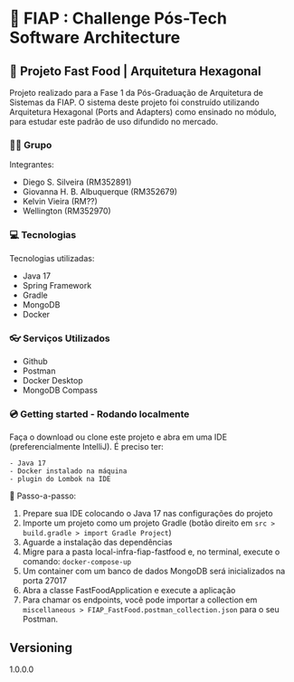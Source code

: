 # 🚀 FIAP : Challenge Pós-Tech Software Architecture
## 🍔 Projeto Fast Food | Arquitetura Hexagonal

Projeto realizado para a Fase 1 da Pós-Graduação de Arquitetura de Sistemas da FIAP. O sistema deste projeto foi construído utilizando Arquitetura Hexagonal (Ports and Adapters) como ensinado no módulo, para estudar este padrão de uso difundido no mercado.

### 👨‍🏫 Grupo

Integrantes:
- Diego S. Silveira (RM352891)
- Giovanna H. B. Albuquerque (RM352679)
- Kelvin Vieira (RM??)
- Wellington (RM352970)

### 💻 Tecnologias

Tecnologias utilizadas:

* Java 17
* Spring Framework
* Gradle
* MongoDB
* Docker

### 👓 Serviços Utilizados

* Github
* Postman
* Docker Desktop 
* MongoDB Compass

### 💿 Getting started - Rodando localmente

Faça o download ou clone este projeto e abra em uma IDE (preferencialmente IntelliJ).
É preciso ter:

    - Java 17
    - Docker instalado na máquina
    - plugin do Lombok na IDE

🚨 Passo-a-passo:

1. Prepare sua IDE colocando o Java 17 nas configurações do projeto
2. Importe um projeto como um projeto Gradle (botão direito em ```src > build.gradle > import Gradle Project```)
3. Aguarde a instalação das dependências
4. Migre para a pasta local-infra-fiap-fastfood e, no terminal, execute o comando: ```docker-compose-up```
5. Um container com um banco de dados MongoDB será inicializados na porta 27017
6. Abra a classe FastFoodApplication e execute a aplicação
7. Para chamar os endpoints, você pode importar a collection em ```miscellaneous > FIAP_FastFood.postman_collection.json``` para o seu Postman.

## Versioning

1.0.0.0

